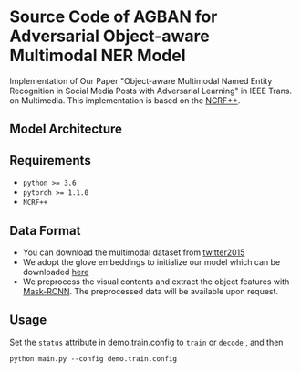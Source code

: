 # Source Code of AGBAN for Adversarial Object-aware Multimodal NER Model
Implementation of Our Paper "Object-aware Multimodal Named Entity Recognition in Social Media Posts with Adversarial Learning" in IEEE Trans. on Multimedia. This implementation is based on the [NCRF++](https://github.com/jiesutd/NCRFpp).

## Model Architecture


## Requirements
* `python >= 3.6`
* `pytorch >= 1.1.0`
* `NCRF++`

## Data Format
* You can download the multimodal dataset from  [twitter2015](https://github.com/jefferyYu/UMT)
* We adopt the glove embeddings to initialize our model which can be downloaded [here](http://nlp.stanford.edu/data/glove.twitter.27B.zip)
* We preprocess the visual contents and extract the object features with [Mask-RCNN](https://github.com/matterport/Mask_RCNN). The preprocessed data will be available upon request.


## Usage
Set the `status` attribute in demo.train.config to `train` or `decode` , and then

   ```
   python main.py --config demo.train.config
   ```



